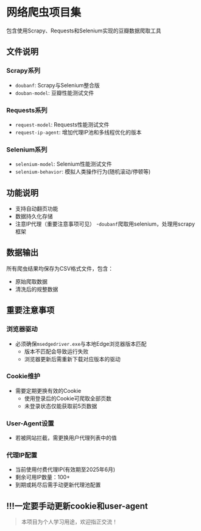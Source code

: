 # 网络爬虫项目集

包含使用Scrapy、Requests和Selenium实现的豆瓣数据爬取工具

## 文件说明

### Scrapy系列
- `doubanf`: Scrapy与Selenium整合版
- `douban-model`: 豆瓣性能测试文件

### Requests系列
- `request-model`: Requests性能测试文件
- `request-ip-agent`: 增加代理IP池和多线程优化的版本

### Selenium系列
- `selenium-model`: Selenium性能测试文件
- `selenium-behavior`: 模拟人类操作行为(随机滚动/停顿等)

## 功能说明

- 支持自动翻页功能
- 数据持久化存储
- 注意IP代理（重要注意事项可见）
-`doubanf`爬取用selenium，处理用scrapy框架

## 数据输出

所有爬虫结果均保存为CSV格式文件，包含：
- 原始爬取数据
- 清洗后的规整数据

## 重要注意事项

### 浏览器驱动
- 必须确保`msedgedriver.exe`与本地Edge浏览器版本匹配
  - 版本不匹配会导致运行失败
  - 浏览器更新后需重新下载对应版本的驱动

### Cookie维护
- 需要定期更换有效的Cookie
  - 使用登录后的Cookie可爬取全部页数
  - 未登录状态仅能获取前5页数据

### User-Agent设置
- 若被网站拦截，需更换用户代理列表中的值

### 代理IP配置
- 当前使用付费代理IP(有效期至2025年6月)
- 剩余可用IP数量：100+
- 到期或耗尽后需手动更新代理池配置

## !!!一定要手动更新cookie和user-agent

> 本项目为个人学习用途，欢迎指正交流！
